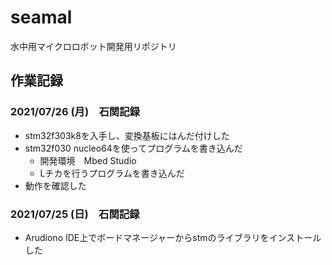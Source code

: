 # seamal
水中用マイクロロボット開発用リポジトリ

## 作業記録

### 2021/07/26 (月)　石関記録
* stm32f303k8を入手し、変換基板にはんだ付けした
* stm32f030 nucleo64を使ってプログラムを書き込んだ
  * 開発環境　Mbed Studio
  * Lチカを行うプログラムを書き込んだ
* 動作を確認した

### 2021/07/25 (日)　石関記録
* Arudiono IDE上でボードマネージャーからstmのライブラリをインストールした


